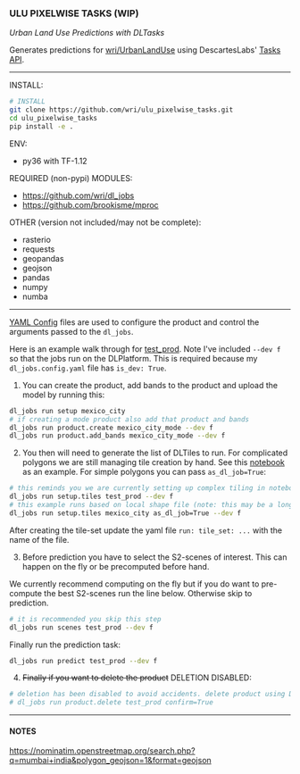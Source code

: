 ### ULU PIXELWISE TASKS (WIP)

_Urban Land Use Predictions with DLTasks_

Generates predictions for [wri/UrbanLandUse](https://github.com/wri/UrbanLandUse) using DescartesLabs' [Tasks API](https://docs.descarteslabs.com/descarteslabs/client/services/tasks/readme.html).

___

INSTALL:

```bash
# INSTALL
git clone https://github.com/wri/ulu_pixelwise_tasks.git
cd ulu_pixelwise_tasks
pip install -e .
```

ENV:

* py36 with TF-1.12

REQUIRED (non-pypi) MODULES:

* https://github.com/wri/dl_jobs
* https://github.com/brookisme/mproc

OTHER (version not included/may not be complete):

* rasterio
* requests
* geopandas
* geojson
* pandas
* numpy
* numba

---

[YAML Config](https://github.com/wri/ulu_pixelwise_tasks/tree/master/products) files are used to configure the product and control the arguments passed to the `dl_jobs`.

Here is an example walk through for [test_prod](https://github.com/wri/ulu_pixelwise_tasks/blob/master/products/test_prod.yaml).  Note I've included `--dev f` so that the jobs run on the DLPlatform.  This is required because my `dl_jobs.config.yaml` file has `is_dev: True`.

1. You can create the product, add bands to the product and upload the model by running this:

```bash
dl_jobs run setup mexico_city
# if creating a mode product also add that product and bands
dl_jobs run product.create mexico_city_mode --dev f
dl_jobs run product.add_bands mexico_city_mode --dev f
```

2. You then will need to generate the list of DLTiles to run.  For complicated polygons we are still managing tile creation by hand.  See this [notebook](https://nbviewer.jupyter.org/github/wri/ulu_pixelwise_tasks/blob/master/nb_archive/UrbanIndiaTiles.ipynb) as an example. For simple polygons you can pass `as_dl_job=True`: 

```bash
# this reminds you we are currently setting up complex tiling in notebooks
dl_jobs run setup.tiles test_prod --dev f
# this example runs based on local shape file (note: this may be a long running task)
dl_jobs run setup.tiles mexico_city as_dl_job=True --dev f
```

After creating the tile-set update the yaml file `run: tile_set: ...` with the name of the file.

3. Before prediction you have to select the S2-scenes of interest.  This can happen on the fly or be precomputed before hand. 

We currently recommend computing on the fly but if you do want to pre-compute the best S2-scenes run the line below. Otherwise skip to prediction.

```bash
# it is recommended you skip this step
dl_jobs run scenes test_prod --dev f
```

Finally run the prediction task:

```bash
dl_jobs run predict test_prod --dev f
```

4. ~~Finally if you want to delete the product~~ DELETION DISABLED:

```bash
# deletion has been disabled to avoid accidents. delete product using DL web-UI
# dl_jobs run product.delete test_prod confirm=True
```

---

#### NOTES

https://nominatim.openstreetmap.org/search.php?q=mumbai+india&polygon_geojson=1&format=geojson
